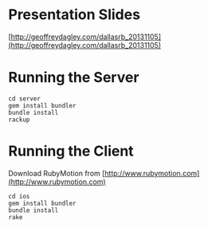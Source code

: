 # Presentation Slides

[http://geoffreydagley.com/dallasrb_20131105](http://geoffreydagley.com/dallasrb_20131105)

# Running the Server

    cd server
    gem install bundler
    bundle install
    rackup

# Running the Client

Download RubyMotion from [http://www.rubymotion.com](http://www.rubymotion.com)

    cd ios
    gem install bundler
    bundle install
    rake

